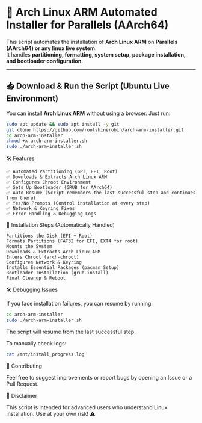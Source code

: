 # 🚀 Arch Linux ARM Automated Installer for Parallels (AArch64)

This script automates the installation of **Arch Linux ARM** on **Parallels (AArch64) or any linux live system**.  
It handles **partitioning, formatting, system setup, package installation, and bootloader configuration**.

---

## 📥 Download & Run the Script (Ubuntu Live Environment)

You can install **Arch Linux ARM** without using a browser. Just run:

```bash
sudo apt update && sudo apt install -y git
git clone https://github.com/rootshinerobin/arch-arm-installer.git
cd arch-arm-installer
chmod +x arch-arm-installer.sh
sudo ./arch-arm-installer.sh
```
🛠️ Features

    ✅ Automated Partitioning (GPT, EFI, Root)
    ✅ Downloads & Extracts Arch Linux ARM
    ✅ Configures Chroot Environment
    ✅ Sets Up Bootloader (GRUB for AArch64)
    ✅ Auto-Resume (Script remembers the last successful step and continues from there)
    ✅ Yes/No Prompts (Control installation at every step)
    ✅ Network & Keyring Fixes
    ✅ Error Handling & Debugging Logs

📌 Installation Steps (Automatically Handled)

    Partitions the Disk (EFI + Root)
    Formats Partitions (FAT32 for EFI, EXT4 for root)
    Mounts the System
    Downloads & Extracts Arch Linux ARM
    Enters Chroot (arch-chroot)
    Configures Network & Keyring
    Installs Essential Packages (pacman Setup)
    Bootloader Installation (grub-install)
    Final Cleanup & Reboot

🛠️ Debugging Issues

If you face installation failures, you can resume by running:

```bash
cd arch-arm-installer
sudo ./arch-arm-installer.sh
```
The script will resume from the last successful step.

To manually check logs:

```bash
cat /mnt/install_progress.log
```
🚀 Contributing

Feel free to suggest improvements or report bugs by opening an Issue or a Pull Request.

🛑 Disclaimer

This script is intended for advanced users who understand Linux installation.
Use at your own risk! ⚠️



